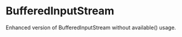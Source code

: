 BufferedInputStream
===================

Enhanced version of BufferedInputStream without available() usage.
